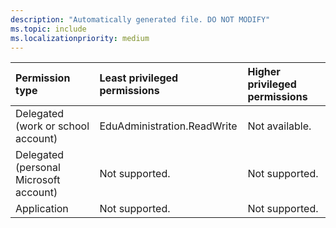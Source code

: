 ```yaml
---
description: "Automatically generated file. DO NOT MODIFY"
ms.topic: include
ms.localizationpriority: medium
---
```


|Permission type|Least privileged permissions|Higher privileged permissions|
|:---|:---|:---|
|Delegated (work or school account)|EduAdministration.ReadWrite|Not available.|
|Delegated (personal Microsoft account)|Not supported.|Not supported.|
|Application|Not supported.|Not supported.|

